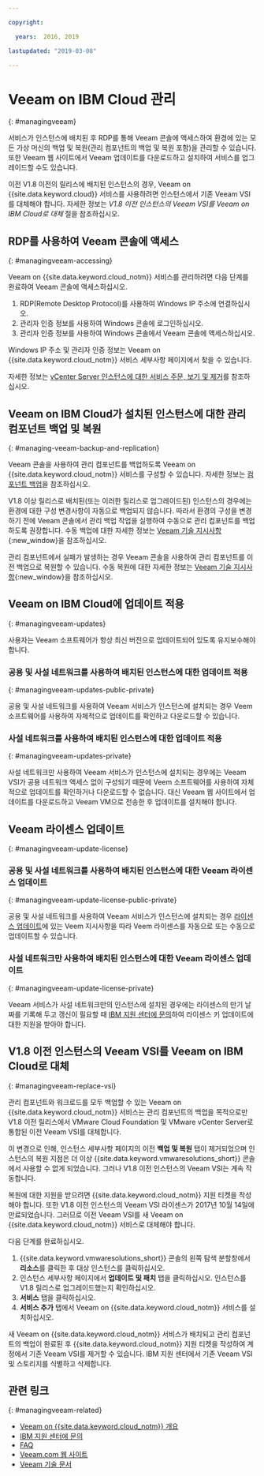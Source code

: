 ```yaml
---

copyright:

  years:  2016, 2019

lastupdated: "2019-03-08"

---
```


# Veeam on IBM Cloud 관리
{: #managingveeam}

서비스가 인스턴스에 배치된 후 RDP를 통해 Veeam 콘솔에 액세스하여 환경에 있는 모든 가상 머신의 백업 및 복원(관리 컴포넌트의 백업 및 복원 포함)을 관리할 수 있습니다. 또한 Veeam 웹 사이트에서 Veeam 업데이트를 다운로드하고 설치하여 서비스를 업그레이드할 수도 있습니다.

이전 V1.8 이전의 릴리스에 배치된 인스턴스의 경우, Veeam on {{site.data.keyword.cloud}} 서비스를 사용하려면 인스턴스에서 기존 Veeam VSI를 대체해야 합니다. 자세한 정보는 _V1.8 이전 인스턴스의 Veeam VSI를 Veeam on IBM Cloud로 대체_ 절을 참조하십시오.

## RDP를 사용하여 Veeam 콘솔에 액세스
{: #managingveeam-accessing}

Veeam on {{site.data.keyword.cloud_notm}} 서비스를 관리하려면 다음 단계를 완료하여 Veeam 콘솔에 액세스하십시오.
1. RDP(Remote Desktop Protocol)를 사용하여 Windows IP 주소에 연결하십시오.
2. 관리자 인증 정보를 사용하여 Windows 콘솔에 로그인하십시오.
3. 관리자 인증 정보를 사용하여 Windows 콘솔에서 Veeam 콘솔에 액세스하십시오.

Windows IP 주소 및 관리자 인증 정보는 Veeam on {{site.data.keyword.cloud_notm}} 서비스 세부사항 페이지에서 찾을 수 있습니다.

자세한 정보는 [vCenter Server 인스턴스에 대한 서비스 주문, 보기 및 제거](/docs/services/vmwaresolutions/vcenter?topic=vmware-solutions-vc_addingremovingservices)를 참조하십시오.

## Veeam on IBM Cloud가 설치된 인스턴스에 대한 관리 컴포넌트 백업 및 복원
{: #managing-veeam-backup-and-replication}

Veeam 콘솔을 사용하여 관리 컴포넌트를 백업하도록 Veeam on {{site.data.keyword.cloud_notm}} 서비스를 구성할 수 있습니다. 자세한 정보는 [컴포넌트 백업](/docs/services/vmwaresolutions/archiref/solution?topic=vmware-solutions-solution_backingup)을 참조하십시오.

V1.8 이상 릴리스로 배치된(또는 이러한 릴리스로 업그레이드된) 인스턴스의 경우에는 환경에 대한 구성 변경사항이 자동으로 백업되지 않습니다. 따라서 환경의 구성을 변경하기 전에 Veeam 콘솔에서 관리 백업 작업을 실행하여 수동으로 관리 컴포넌트를 백업하도록 권장합니다. 수동 백업에 대한 자세한 정보는 [Veeam 기술 지시사항](https://helpcenter.veeam.com/backup/vsphere/scheduing_manual.html){:new_window}을 참조하십시오.

관리 컴포넌트에서 실패가 발생하는 경우 Veeam 콘솔을 사용하여 관리 컴포넌트를 이전 백업으로 복원할 수 있습니다. 수동 복원에 대한 자세한 정보는 [Veeam 기술 지시사항]( https://helpcenter.veeam.com/backup/vsphere/performing_full_recovery.html){:new_window}을 참조하십시오.

## Veeam on IBM Cloud에 업데이트 적용
{: #managingveeam-updates}

사용자는 Veeam 소프트웨어가 항상 최신 버전으로 업데이트되어 있도록 유지보수해야 합니다.

### 공용 및 사설 네트워크를 사용하여 배치된 인스턴스에 대한 업데이트 적용
{: #managingveeam-updates-public-private}

공용 및 사설 네트워크를 사용하여 Veeam 서비스가 인스턴스에 설치되는 경우 Veem 소프트웨어를 사용하여 자체적으로 업데이트를 확인하고 다운로드할 수 있습니다.

### 사설 네트워크를 사용하여 배치된 인스턴스에 대한 업데이트 적용
{: #managingveeam-updates-private}

사설 네트워크만 사용하여 Veeam 서비스가 인스턴스에 설치되는 경우에는 Veeam VSI가 공용 네트워크 액세스 없이 구성되기 때문에 Veem 소프트웨어를 사용하여 자체적으로 업데이트를 확인하거나 다운로드할 수 없습니다. 대신 Veeam 웹 사이트에서 업데이트를 다운로드하고 Veeam VM으로 전송한 후 업데이트를 설치해야 합니다.

## Veeam 라이센스 업데이트
{: #managingveeam-update-license}

### 공용 및 사설 네트워크를 사용하여 배치된 인스턴스에 대한 Veeam 라이센스 업데이트
{: #managingveeam-update-license-public-private}

공용 및 사설 네트워크를 사용하여 Veeam 서비스가 인스턴스에 설치되는 경우 [라이센스 업데이트]( https://helpcenter.veeam.com/docs/backup/vsphere/license_update.html)에 있는 Veem 지시사항을 따라 Veem 라이센스를 자동으로 또는 수동으로 업데이트할 수 있습니다.

### 사설 네트워크만 사용하여 배치된 인스턴스에 대한 Veeam 라이센스 업데이트
{: #managingveeam-update-license-private}

Veeam 서비스가 사설 네트워크만의 인스턴스에 설치된 경우에는 라이센스의 만기 날짜를 기록해 두고 갱신이 필요할 때 [IBM 지원 센터에 문의](/docs/services/vmwaresolutions/vmonic?topic=vmware-solutions-trbl_support)하여 라이센스 키 업데이트에 대한 지원을 받아야 합니다.

## V1.8 이전 인스턴스의 Veeam VSI를 Veeam on IBM Cloud로 대체
{: #managingveeam-replace-vsi}

관리 컴포넌트와 워크로드를 모두 백업할 수 있는 Veeam on {{site.data.keyword.cloud_notm}} 서비스는 관리 컴포넌트의 백업을 목적으로만 V1.8 이전 릴리스에서 VMware Cloud Foundation 및 VMware vCenter Server로 통합된 이전 Veeam VSI를 대체합니다.

이 변경으로 인해, 인스턴스 세부사항 페이지의 이전 **백업 및 복원** 탭이 제거되었으며 인스턴스의 복원 지점은 더 이상 {{site.data.keyword.vmwaresolutions_short}} 콘솔에서 사용할 수 없게 되었습니다. 그러나 V1.8 이전 인스턴스의 Veeam VSI는 계속 작동합니다.

복원에 대한 지원을 받으려면 {{site.data.keyword.cloud_notm}} 지원 티켓을 작성해야 합니다. 또한 V1.8 이전 인스턴스의 Veeam VSI 라이센스가 2017년 10월 14일에 만료되었습니다. 그러므로 이전 Veeam VSI를 새 Veeam on {{site.data.keyword.cloud_notm}} 서비스로 대체해야 합니다.

다음 단계를 완료하십시오.
1. {{site.data.keyword.vmwaresolutions_short}} 콘솔의 왼쪽 탐색 분할창에서 **리소스**를 클릭한 후 대상 인스턴스를 클릭하십시오.
2. 인스턴스 세부사항 페이지에서 **업데이트 및 패치** 탭을 클릭하십시오. 인스턴스를 V1.8 릴리스로 업그레이드했는지 확인하십시오.
3. **서비스** 탭을 클릭하십시오.
4. **서비스 추가** 탭에서 Veeam on {{site.data.keyword.cloud_notm}} 서비스를 설치하십시오.

새 Veeam on {{site.data.keyword.cloud_notm}} 서비스가 배치되고 관리 컴포넌트의 백업이 완료된 후 {{site.data.keyword.cloud_notm}} 지원 티켓을 작성하여 계정에서 기존 Veeam VSI를 제거할 수 있습니다. IBM 지원 센터에서 기존 Veeam VSI 및 스토리지를 식별하고 삭제합니다.

## 관련 링크
{: #managingveeam-related}

* [Veeam on {{site.data.keyword.cloud_notm}} 개요](/docs/services/vmwaresolutions/services?topic=vmware-solutions-veeam_considerations)
* [IBM 지원 센터에 문의](/docs/services/vmwaresolutions/vmonic?topic=vmware-solutions-trbl_support)
* [FAQ](/docs/services/vmwaresolutions/vmonic?topic=vmware-solutions-faq)
* [Veeam.com 웹 사이트](https://www.veeam.com/)
* [Veeam 기술 문서](https://www.veeam.com/documentation-guides-datasheets.html)

